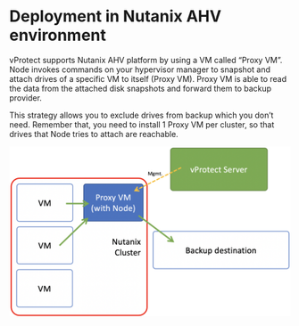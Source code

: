 # Deployment in Nutanix AHV environment

vProtect supports Nutanix AHV platform by using a VM called “Proxy VM”. Node invokes commands on your hypervisor manager to snapshot and attach drives of a specific VM to itself \(Proxy VM\). Proxy VM is able to read the data from the attached disk snapshots and forward them to backup provider.

This strategy allows you to exclude drives from backup which you don’t need. Remember that, you need to install 1 Proxy VM per cluster, so that drives that Node tries to attach are reachable.

![](../.gitbook/assets/nutanix.png)

